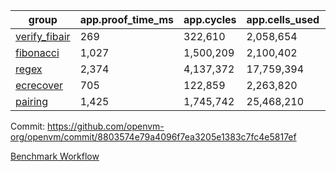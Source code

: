 | group | app.proof_time_ms | app.cycles | app.cells_used | leaf.proof_time_ms | leaf.cycles | leaf.cells_used |
| -- | -- | -- | -- | -- | -- | -- |
| [verify_fibair](https://github.com/openvm-org/openvm/blob/benchmark-results/benchmarks-pr/2154/verify_fibair-8803574e79a4096f7ea3205e1383c7fc4e5817ef.md) | 269 |  322,610 |  2,058,654 |- | - | - |
| [fibonacci](https://github.com/openvm-org/openvm/blob/benchmark-results/benchmarks-pr/2154/fibonacci-8803574e79a4096f7ea3205e1383c7fc4e5817ef.md) | 1,027 |  1,500,209 |  2,100,402 |- | - | - |
| [regex](https://github.com/openvm-org/openvm/blob/benchmark-results/benchmarks-pr/2154/regex-8803574e79a4096f7ea3205e1383c7fc4e5817ef.md) | 2,374 |  4,137,372 |  17,759,394 |- | - | - |
| [ecrecover](https://github.com/openvm-org/openvm/blob/benchmark-results/benchmarks-pr/2154/ecrecover-8803574e79a4096f7ea3205e1383c7fc4e5817ef.md) | 705 |  122,859 |  2,263,820 |- | - | - |
| [pairing](https://github.com/openvm-org/openvm/blob/benchmark-results/benchmarks-pr/2154/pairing-8803574e79a4096f7ea3205e1383c7fc4e5817ef.md) | 1,425 |  1,745,742 |  25,468,210 |- | - | - |


Commit: https://github.com/openvm-org/openvm/commit/8803574e79a4096f7ea3205e1383c7fc4e5817ef

[Benchmark Workflow](https://github.com/openvm-org/openvm/actions/runs/18394184274)
